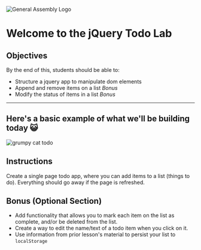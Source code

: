 ![General Assembly Logo](https://camo.githubusercontent.com/1a91b05b8f4d44b5bbfb83abac2b0996d8e26c92/687474703a2f2f692e696d6775722e636f6d2f6b6538555354712e706e67)

# Welcome to the jQuery Todo Lab

## Objectives

By the end of this, students should be able to:

- Structure a jquery app to manipulate dom elements
- Append and remove items on a list  *Bonus*
- Modify the status of items in a list  *Bonus*
<hr>

## Here's a basic example of what we'll be building today 😺

![grumpy cat todo](https://git.generalassemb.ly/raw/WDIplus-ATX/jQuery-Todo-List/master/assets/grumpy_cat_todo.jpg)

## Instructions

Create a single page todo app, where you can add items to a list (things to do). Everything should go away if the page is refreshed.

## Bonus (Optional Section)

- Add functionality that allows you to mark each item on the list as complete, and/or be deleted from the list. 
- Create a way to edit the name/text of a todo item when you click on it.
- Use information from prior lesson's material to persist your list to ```localStorage```
